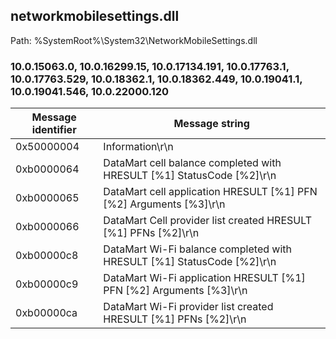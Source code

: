 ## networkmobilesettings.dll

Path: %SystemRoot%\System32\NetworkMobileSettings.dll

### 10.0.15063.0, 10.0.16299.15, 10.0.17134.191, 10.0.17763.1, 10.0.17763.529, 10.0.18362.1, 10.0.18362.449, 10.0.19041.1, 10.0.19041.546, 10.0.22000.120

Message identifier | Message string
--- | ---
0x50000004 | Information\r\n
0xb0000064 | DataMart cell balance completed with HRESULT [%1] StatusCode [%2]\r\n
0xb0000065 | DataMart cell application HRESULT [%1] PFN [%2] Arguments [%3]\r\n
0xb0000066 | DataMart Cell provider list created HRESULT [%1] PFNs [%2]\r\n
0xb00000c8 | DataMart Wi-Fi balance completed with HRESULT [%1] StatusCode [%2]\r\n
0xb00000c9 | DataMart Wi-Fi application HRESULT [%1] PFN [%2] Arguments [%3]\r\n
0xb00000ca | DataMart Wi-Fi provider list created HRESULT [%1] PFNs [%2]\r\n
